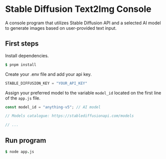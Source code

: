 # Stable Diffusion Text2Img Console
A console program that utilizes Stable Diffusion API and a selected AI model to generate images based on user-provided text input.
## First steps
Install dependencies.
```J
$ pnpm install
```

Create your .env file and add your api key.
```js
STABLE_DIFFUSION_KEY = "YOUR_API_KEY"
```

Assign your preferred model to the variable `model_id` located on the first line of the `app.js` file.
```js
const model_id = "anything-v5"; // AI model

// Models catalogue: https://stablediffusionapi.com/models

// ...
```

## Run program
```J
$ node app.js
```
